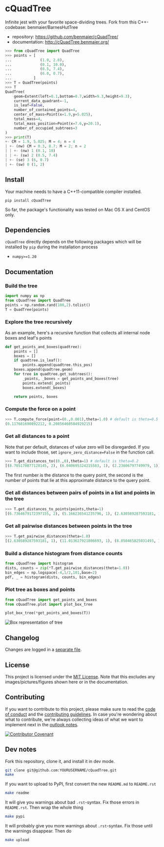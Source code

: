 # cQuadTree

Infinite jest with your favorite space-dividing trees. Fork from this C++-codebase: benmaier/BarnesHutTree

* repository: https://github.com/benmaier/cQuadTree/
* documentation: http://cQuadTree.benmaier.org/

```python 
>>> from cQuadTree import QuadTree
>>> points = [
...             (1.0, 2.0),
...             (0.1, 10.0),
...             (0.5, 7.4),
...             (6.0, 0.7),
...          ]
>>> T = QuadTree(points)
>>> T
QuadTree(
    geom=Extent(left=0.1,bottom=0.7,width=9.3,height=9.3),
    current_data_quadrant=-1,
    is_leaf=False,
    number_of_contained_points=4,
    center_of_mass=Point(x=1.9,y=5.025),
    total_mass=4,
    total_mass_position=Point(x=7.6,y=20.1),
    number_of_occupied_subtrees=3
)
>>> print(T)
+- CM = 1.9, 5.025; M = 4; n = 4
| +- (nw) CM = 0.3, 8.7; M = 2; n = 2
| | +- (nw) 1 (0.1, 10)
| | +- (sw) 2 (0.5, 7.4)
| +- (se) 3 (6, 0.7)
| +- (sw) 0 (1, 2)
```

## Install

Your machine needs to have a C++11-compatible compiler installed.

    pip install cQuadTree

So far, the package's functionality was tested on Mac OS X and CentOS only.

## Dependencies

`cQuadTree` directly depends on the following packages which will be installed by `pip` during the installation process

* `numpy>=1.20`

## Documentation

### Build the tree

```python
import numpy as np
from cQuadTree import QuadTree
points = np.random.rand(100,2).tolist()
T = QuadTree(points)
```

### Explore the tree recursively

As an example, here's a recursive function that collects all internal node boxes and leaf's points

```python
def get_points_and_boxes(quadtree):
    points = []
    boxes = []
    if quadtree.is_leaf():
        points.append(quadtree.this_pos)
    boxes.append(quadtree.geom)
    for tree in quadtree.get_subtrees():
        _points, _boxes = get_points_and_boxes(tree)
        points.extend(_points)
        boxes.extend(_boxes)

    return points, boxes
```

### Compute the force on a point

```python
>>> T.compute_force(point=(0.,0.001),theta=1.0) # default is theta=0.5
(0.117681690892212, 0.20856460584929215)
```

### Get all distances to a point

Note that per default, distances of value zero will be disregarded.
If you want to include those, set `ignore_zero_distance=False` in the
function call.

```python
>>> T.get_distances_to((0.,0),theta=1) # default is theta=0.2
[(8.705170877128145, 2), (6.040695324215583, 1), (2.23606797749979, 1)]
```

The first number is the distance to the query point, the second is the
number of points that lie at this approximate distance to the query point.

### Get all distances between pairs of points in a list and points in the tree

```python
>>> T.get_distances_to_points(points,theta=1)
[(6.7364679172397155, 2), (5.166236541235796, 1), (2.630589287593181, 1), (11.013627921806693, 1), (8.050465825031493, 1), (2.630589287593181, 1), (8.668333173107735, 1), (5.4230987451825, 1), (9.822932352408825, 2), (5.166236541235796, 1)]
```

### Get all pairwise distances between points in the tree

```python
>>> T.get_pairwise_distances(theta=1.0)
[(2.630589287593181, 1), (11.013627921806693, 1), (8.050465825031493, 1), (2.630589287593181, 1), (8.668333173107735, 1), (5.4230987451825, 1), (9.822932352408825, 2), (5.166236541235796, 1), (6.7364679172397155, 2), (5.166236541235796, 1)]
```

### Build a distance histogram from distance counts

```python
from cQuadTree import histogram
dists, counts = zip(*T.get_pairwise_distances(theta=1.0))
bin_edges = np.logspace(-4,1/2,101,base=2)
pdf, _ = histogram(dists, counts, bin_edges)
```

### Plot tree as boxes and points

```python
from cQuadTree import get_points_and_boxes
from cQuadTree.plot import plot_box_tree

plot_box_tree(*get_points_and_boxes(T))
```

![Box representation of tree]([https://github.com/benmaier/cQuadTree/blob/main/img/boxtree.png?raw=true])

## Changelog

Changes are logged in a [separate file](https://github.com/benmaier/cQuadTree/blob/main/CHANGELOG.md).

## License

This project is licensed under the [MIT License](https://github.com/benmaier/cQuadTree/blob/main/LICENSE).
Note that this excludes any images/pictures/figures shown here or in the documentation.

## Contributing

If you want to contribute to this project, please make sure to read the [code of conduct](https://github.com/benmaier/cQuadTree/blob/main/CODE_OF_CONDUCT.md) and the [contributing guidelines](https://github.com/benmaier/cQuadTree/blob/main/CONTRIBUTING.md). In case you're wondering about what to contribute, we're always collecting ideas of what we want to implement next in the [outlook notes](https://github.com/benmaier/cQuadTree/blob/main/OUTLOOK.md).

[![Contributor Covenant](https://img.shields.io/badge/Contributor%20Covenant-v1.4%20adopted-ff69b4.svg)](code-of-conduct.md)

## Dev notes

Fork this repository, clone it, and install it in dev mode.

```bash
git clone git@github.com:YOURUSERNAME/cQuadTree.git
make
```

If you want to upload to PyPI, first convert the new `README.md` to `README.rst`

```bash
make readme
```

It will give you warnings about bad `.rst`-syntax. Fix those errors in `README.rst`. Then wrap the whole thing 

```bash
make pypi
```

It will probably give you more warnings about `.rst`-syntax. Fix those until the warnings disappear. Then do

```bash
make upload
```
